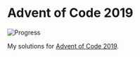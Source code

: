 # Advent of Code 2019

![Progress](https://progress-bar.dev/12/?title=Progress "Progress")

My solutions for [Advent of Code 2019](https://adventofcode.com/2019/).

